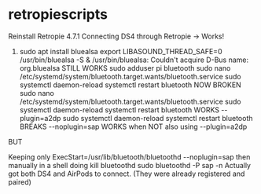 # retropiescripts

Reinstall Retropie 4.7.1
Connecting DS4 through Retropie -> Works!

1. sudo apt install bluealsa
export LIBASOUND_THREAD_SAFE=0
/usr/bin/bluealsa -S &
/usr/bin/bluealsa: Couldn't acquire D-Bus name: org.bluealsa
STILL WORKS
sudo adduser pi bluetooth
sudo nano /etc/systemd/system/bluetooth.target.wants/bluetooth.service
sudo systemctl daemon-reload
systemctl restart bluetooth
NOW BROKEN
sudo nano /etc/systemd/system/bluetooth.target.wants/bluetooth.service
sudo systemctl daemon-reload
systemctl restart bluetooth
WORKS
--plugin=a2dp
sudo systemctl daemon-reload
systemctl restart bluetooth
BREAKS
--noplugin=sap 
WORKS when NOT also using --plugin=a2dp

BUT

Keeping only
ExecStart=/usr/lib/bluetooth/bluetoothd --noplugin=sap
then manually in a shell doing
kill bluetoothd
sudo bluetoothd -P sap -n
Actually got both DS4 and AirPods to connect.  (They were already registered and paired)

